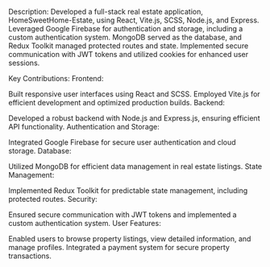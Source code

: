 Description:
Developed a full-stack real estate application, HomeSweetHome-Estate, using React, Vite.js, SCSS, Node.js, and Express. Leveraged Google Firebase for authentication and storage, including a custom authentication system. MongoDB served as the database, and Redux Toolkit managed protected routes and state. Implemented secure communication with JWT tokens and utilized cookies for enhanced user sessions.

Key Contributions:
Frontend:

Built responsive user interfaces using React and SCSS.
Employed Vite.js for efficient development and optimized production builds.
Backend:

Developed a robust backend with Node.js and Express.js, ensuring efficient API functionality.
Authentication and Storage:

Integrated Google Firebase for secure user authentication and cloud storage.
Database:

Utilized MongoDB for efficient data management in real estate listings.
State Management:

Implemented Redux Toolkit for predictable state management, including protected routes.
Security:

Ensured secure communication with JWT tokens and implemented a custom authentication system.
User Features:

Enabled users to browse property listings, view detailed information, and manage profiles.
Integrated a payment system for secure property transactions.
